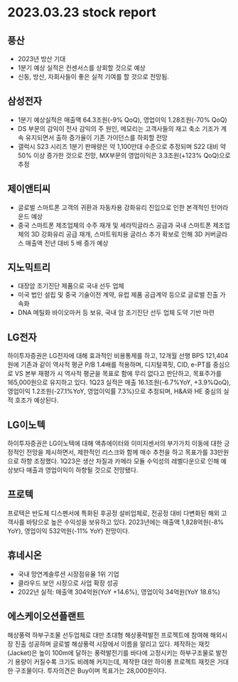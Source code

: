 # 2023.03.23 stock report
## 풍산
- 2023년 방산 기대
- 1분기 예상 실적은 컨센서스를 상회할 것으로 예상
- 신동, 방산, 자회사들이 좋은 실적 기여를 할 것으로 전망됨.
## 삼성전자
- 1분기 예상실적은 매출액 64.3조원(-9% QoQ), 영업이익 1.28조원(-70% QoQ)
- DS 부문의 감익이 전사 감익의 주 원인, 메모리는 고객사들의 재고 축소 기조가 계속 유지되면서 출하 증가율이 기존 가이던스를 하회할 전망
- 갤럭시 S23 시리즈 1분기 판매량은 약 1,100만대 수준으로 추정되며 S22 대비 약 50% 이상 증가한 것으로 전망, MX부문의 영업이익은 3.3조원(+123% QoQ)으로 추정
## 제이앤티씨
- 글로벌 스마트폰 고객의 귀환과 자동차용 강화유리 진입으로 인한 본격적인 턴어라운드 예상
- 중국 스마트폰 제조업체의 수주 재개 및 세라믹글라스 공급과 국내 스마트폰 제조업체의 3D 강화유리 공급 재개, 스마트워치용 글라스 추가 확보로 인해 3D 커버글라스 매출액 전년 대비 5 배 증가 예상
## 지노믹트리
- 대장암 조기진단 제품으로 국내 선두 업체
- 미국 법인 설립 및 중국 기술이전 계약, 유럽 제품 공급계약 등으로 글로벌 진출 가속화
- DNA 메틸화 바이오마커 등 보유, 국내 암 조기진단 선두 업체 도약 기반 마련
## LG전자
하이투자증권은 LG전자에 대해 효과적인 비용통제를 하고, 12개월 선행 BPS 121,404원에 기존과 같이 역사적 평균 P/B 1.4배를 적용하며, 디지털콕핏, CID, e-PT를 중심으로 VS 본부 재평가 시 역사적 평균을 목표로 함에 무리 없다고 판단하고, 목표주가를 165,000원으로 유지하고 있다. 1Q23 실적은 매출 16.1조원(-6.7%YoY, +3.9%QoQ), 영업이익 1.2조원(-27.1%YoY, 영업이익률 7.3%)으로 추정되며, H&A와 HE 중심의 실적 호조가 예상된다.
## LG이노텍
하이투자증권은 LG이노텍에 대해 액츄에이터와 이미지센서의 부가가치 이동에 대한 긍정적인 전망을 제시하면서, 제한적인 리스크와 함께 매수 추천을 하고 목표가를 33만원으로 하향 조정했다. 1Q23은 생산 차질과 카메라 모듈 수익성의 레벨다운으로 인해 예상보다 매출과 영업이익이 하향될 것으로 전망됐다.
## 프로텍
프로텍은 반도체 디스펜서에 특화된 후공정 설비업체로, 전공정 대비 다변화된 해외 고객사를 바탕으로 높은 수익성을 보유하고 있다. 2023년에는 매출액 1,828억원(-8% YoY), 영업이익 532억원(-11% YoY) 전망이다.
## 휴네시온
- 국내 망연계솔루션 시장점유율 1위 기업
- 클라우드 보안 시장으로 사업 확장 성공
- 2022년 실적: 매출액 304억원(YoY +14.6%), 영업이익 34억원(YoY 18.6%)
## 에스케이오션플랜트
해상풍력 하부구조물 선두업체로 대만 초대형 해상풍력발전 프로젝트에 참여해 해외시장 진출 성공하며 글로벌 해상풍력 시장에서 이름을 알리고 있다. 제작하는 재킷(Jacket)은 높이 100m에 달하는 풍력발전기를 바다에 고정시키는 하부구조물로 발전기 용량이 커질수록 크기도 비례해 커지는데, 제작한 대만 하이롱 프로젝트 재킷은 거대한 구조물이다. 투자의견은 Buy이며 목표가는 28,000원이다.